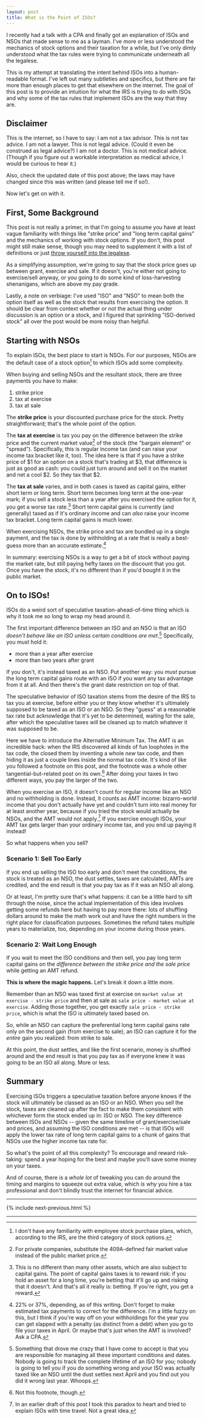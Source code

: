 ```yaml
---
layout: post
title: What is the Point of ISOs?
---
```


I recently had a talk with a CPA and finally got an explanation of ISOs and NSOs that made sense to me as a layman. I've more or less understood the mechanics of stock options and their taxation for a while, but I've only dimly understood what the tax rules were trying to communicate underneath all the legalese.

This is my attempt at translating the intent behind ISOs into a human-readable format. I've left out many subtleties and specifics, but there are far more than enough places to get that elsewhere on the internet. The goal of this post is to provide an intuition for what the IRS is trying to do with ISOs and why some of the tax rules that implement ISOs are the way that they are.

## Disclaimer

This is the internet, so I have to say: I am not a tax advisor. This is not tax advice. I am not a lawyer. This is not legal advice. (Could it even be construed as legal advice?) I am not a doctor. This is not medical advice. (Though if you figure out a workable interpretation as medical advice, I would be curious to hear it.)

Also, check the updated date of this post above; the laws may have changed since this was written (and please tell me if so!).

Now let's get on with it.

## First, Some Background

This post is not really a primer, in that I'm going to assume you have at least vague familiarity with things like "strike price" and "long term capital gains" and the mechanics of working with stock options. If you don't, this post might still make sense, though you may need to supplement it with a list of definitions or just [throw yourself into the legalese](https://www.irs.gov/taxtopics/tc427).

As a simplifying assumption, we're going to say that the stock price goes up between grant, exercise and sale. If it doesn't, you're either not going to exercise/sell anyway, or you going to do some kind of loss-harvesting shenanigans, which are above my pay grade.

Lastly, a note on verbiage: I've used "ISO" and "NSO" to mean both the option itself as well as the stock that results from exercising the option. It should be clear from context whether or not the actual thing under discussion is an option or a stock, and I figured that sprinkling "ISO-derived stock" all over the post would be more noisy than helpful.

## Starting with NSOs

To explain ISOs, the best place to start is NSOs. For our purposes, NSOs are the default case of a stock option[^1] to which ISOs add some complexity.

When buying and selling NSOs and the resultant stock, there are three payments you have to make:

1. strike price
2. tax at exercise
3. tax at sale

The **strike price** is your discounted purchase price for the stock. Pretty straightforward; that's the whole point of the option.

The **tax at exercise** is tax you pay on the difference between the strike price and the current market value[^2] of the stock (the "bargain element" or "spread"). Specifically, this is regular income tax (and can raise your income tax bracket like it, too). The idea here is that if you have a strike price of $1 for an option on a stock that's trading at $3, that difference is just as good as cash: you could just turn around and sell it on the market and net a cool $2. So they tax that $2.

The **tax at sale** varies, and in both cases is taxed as capital gains, either short term or long term. Short term becomes long term at the one-year mark; if you sell a stock less than a year after you exercised the option for it, you get a worse tax rate.[^3] Short term capital gains is currently (and generally) taxed as if it's ordinary income and can _also_ raise your income tax bracket. Long term capital gains is much lower.

When exercising NSOs, the strike price and tax are bundled up in a single payment, and the tax is done by withholding at a rate that is really a best-guess more than an accurate estimate.[^4]

In summary: exercising NSOs is a way to get a bit of stock without paying the market rate, but still paying hefty taxes on the discount that you got. Once you have the stock, it's no different than if you'd bought it in the public market.

## On to ISOs!

ISOs do a weird sort of speculative taxation-ahead-of-time thing which is why it took me so long to wrap my head around it.

The first important difference between an ISO and an NSO is that an ISO _doesn't behave like an ISO unless certain conditions are met_.[^5] Specifically, you must hold it:

- more than a year after exercise
- more than two years after grant

If you don't, it's instead taxed as an NSO. Put another way: you _must_ pursue the long term capital gains route with an ISO if you want any tax advantage from it at all. And then there's the grant date restriction on top of that.

The speculative behavior of ISO taxation stems from the desire of the IRS to tax you at exercise, before either you or they know whether it's ultimately supposed to be taxed as an ISO or an NSO. So they "guess" at a reasonable tax rate but acknowledge that it's yet to be determined, waiting for the sale, after which the speculative taxes will be cleaned up to match whatever it was supposed to be.

Here we have to introduce the Alternative Minimum Tax. The AMT is an incredible hack: when the IRS discovered all kinds of fun loopholes in the tax code, the closed them by inventing a whole _new_ tax code, and then hiding it as just a couple lines inside the normal tax code. It's kind of like you followed a footnote on this post, and the footnote was a whole other tangential-but-related post on its own.[^6] After doing your taxes in two different ways, you pay the larger of the two.

When you exercise an ISO, it doesn't count for regular income like an NSO and no withholding is done. Instead, it counts as AMT income: bizarro-world income that you don't actually have yet and couldn't turn into real money for at least another year, because if you tried the stock would actually be NSOs, and the AMT would not apply.[^7] If you exercise enough ISOs, your AMT tax gets larger than your ordinary income tax, and you end up paying it instead!

So what happens when you sell?

### Scenario 1: Sell Too Early

If you end up selling the ISO too early and don't meet the conditions, the stock is treated as an NSO, the dust settles, taxes are calculated, AMTs are credited, and the end result is that you pay tax as if it was an NSO all along.

Or at least, I'm pretty sure that's what happens: it can be a little hard to sift through the noise, since the actual implementation of this idea involves getting some refunds here but having to pay more there: lots of shuffling dollars around to make the math work out and have the right numbers in the right place for classification purposes. Sometimes the refund takes multiple years to materialize, too, depending on your income during those years.

### Scenario 2: Wait Long Enough

If you wait to meet the ISO conditions and then sell, you pay long term capital gains on the _difference between the strike price and the sale price_ while getting an AMT refund.

**This is where the magic happens.** Let's break it down a little more.

Remember than an NSO was taxed first at exercise on `market value at exercise - strike price` and then at sale as `sale price - market value at exercise`. Adding those together, you get exactly `sale price - strike price`, which is what the ISO is ultimately taxed based on.

So, while an NSO can capture the preferential long term capital gains rate only on the second gain (from exercise to sale), an ISO can capture it for the _entire_ gain you realized: from strike to sale.

At this point, the dust settles, and like the first scenario, money is shuffled around and the end result is that you pay tax as if everyone knew it was going to be an ISO all along. More or less.

## Summary

Exercising ISOs triggers a speculative taxation before anyone knows if the stock will ultimately be classed as an ISO or an NSO. When you sell the stock, taxes are cleaned up after the fact to make them consistent with whichever form the stock ended up in: ISO or NSO. The key difference between ISOs and NSOs -- given the same timeline of grant/exercise/sale and prices, and assuming the ISO conditions are met -- is that ISOs will apply the lower tax rate of long term capital gains to a chunk of gains that NSOs use the higher income tax rate for.

So what's the point of all this complexity? To encourage and reward risk-taking: spend a year hoping for the best and maybe you'll save some money on your taxes.

And of course, there is a _whole lot_ of tweaking you can do around the timing and margins to squeeze out extra value, which is why you hire a tax professional and don't blindly trust the internet for financial advice.

-------------------------------------------------------------------------------

{% include next-previous.html %}

-------------------------------------------------------------------------------

[^1]: I don't have any familiarity with employee stock purchase plans, which, according to the IRS, are the third category of stock options.
[^2]: For private companies, substitute the 409A-defined fair market value instead of the public market price.
[^3]: This is no different than many other assets, which are also subject to capital gains. The point of capital gains taxes is to reward risk: if you hold an asset for a long time, you're betting that it'll go up and risking that it doesn't. And that's all it really is: betting. If you're right, you get a reward.
[^4]: 22% or 37%, depending, as of this writing. Don't forget to make estimated tax payments to correct for the difference. I'm a little fuzzy on this, but I think if you're way off on your withholdings for the year you can get slapped with a penalty (as distinct from a debt) when you go to file your taxes in April. Or maybe that's just when the AMT is involved? Ask a CPA.
[^5]: Something that drove me crazy that I have come to accept is that you are responsible for managing all these important conditions and dates. Nobody is going to track the complete lifetime of an ISO for you; nobody is going to tell you if you do something wrong and your ISO was actually taxed like an NSO until the dust settles next April and you find out you did it wrong last year. Whoops.
[^6]: Not this footnote, though.
[^7]: In an earlier draft of this post I took this paradox to heart and tried to explain ISOs with time travel. Not a great idea.
